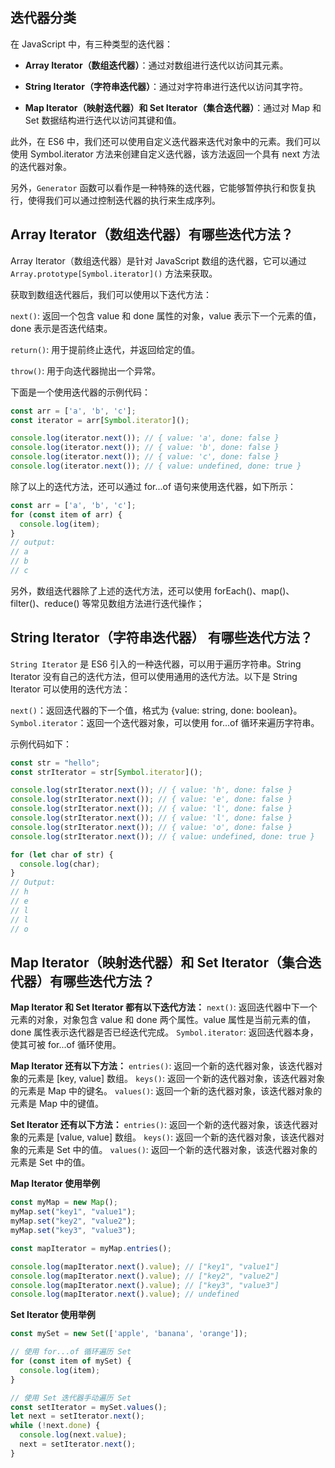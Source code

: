 
## 迭代器分类
在 JavaScript 中，有三种类型的迭代器：

- **Array Iterator（数组迭代器）**：通过对数组进行迭代以访问其元素。

- **String Iterator（字符串迭代器）**：通过对字符串进行迭代以访问其字符。

- **Map Iterator（映射迭代器）和 Set Iterator（集合迭代器）**：通过对 Map 和 Set 数据结构进行迭代以访问其键和值。

此外，在 ES6 中，我们还可以使用自定义迭代器来迭代对象中的元素。我们可以使用 Symbol.iterator 方法来创建自定义迭代器，该方法返回一个具有 next 方法的迭代器对象。

另外，`Generator` 函数可以看作是一种特殊的迭代器，它能够暂停执行和恢复执行，使得我们可以通过控制迭代器的执行来生成序列。

## Array Iterator（数组迭代器）有哪些迭代方法？

Array Iterator（数组迭代器）是针对 JavaScript 数组的迭代器，它可以通过 `Array.prototype[Symbol.iterator]()` 方法来获取。

获取到数组迭代器后，我们可以使用以下迭代方法：

`next()`: 返回一个包含 value 和 done 属性的对象，value 表示下一个元素的值，done 表示是否迭代结束。

`return()`: 用于提前终止迭代，并返回给定的值。

`throw()`: 用于向迭代器抛出一个异常。

下面是一个使用迭代器的示例代码：
```js
const arr = ['a', 'b', 'c'];
const iterator = arr[Symbol.iterator]();

console.log(iterator.next()); // { value: 'a', done: false }
console.log(iterator.next()); // { value: 'b', done: false }
console.log(iterator.next()); // { value: 'c', done: false }
console.log(iterator.next()); // { value: undefined, done: true }
```

除了以上的迭代方法，还可以通过 for...of 语句来使用迭代器，如下所示：
```js
const arr = ['a', 'b', 'c'];
for (const item of arr) {
  console.log(item);
}
// output:
// a
// b
// c
```

另外，数组迭代器除了上述的迭代方法，还可以使用 forEach()、map()、filter()、reduce() 等常见数组方法进行迭代操作；

## String Iterator（字符串迭代器） 有哪些迭代方法？
`String Iterator` 是 ES6 引入的一种迭代器，可以用于遍历字符串。String Iterator 没有自己的迭代方法，但可以使用通用的迭代方法。以下是 String Iterator 可以使用的迭代方法：

`next()`：返回迭代器的下一个值，格式为 {value: string, done: boolean}。
`Symbol.iterator`：返回一个迭代器对象，可以使用 for...of 循环来遍历字符串。

示例代码如下：
```js
const str = "hello";
const strIterator = str[Symbol.iterator]();

console.log(strIterator.next()); // { value: 'h', done: false }
console.log(strIterator.next()); // { value: 'e', done: false }
console.log(strIterator.next()); // { value: 'l', done: false }
console.log(strIterator.next()); // { value: 'l', done: false }
console.log(strIterator.next()); // { value: 'o', done: false }
console.log(strIterator.next()); // { value: undefined, done: true }

for (let char of str) {
  console.log(char);
}
// Output:
// h
// e
// l
// l
// o
```

## Map Iterator（映射迭代器）和 Set Iterator（集合迭代器）有哪些迭代方法？

**Map Iterator 和 Set Iterator 都有以下迭代方法：**
`next()`: 返回迭代器中下一个元素的对象，对象包含 value 和 done 两个属性。value 属性是当前元素的值，done 属性表示迭代器是否已经迭代完成。
`Symbol.iterator`: 返回迭代器本身，使其可被 for...of 循环使用。


**Map Iterator 还有以下方法：**
`entries()`: 返回一个新的迭代器对象，该迭代器对象的元素是 [key, value] 数组。
`keys()`: 返回一个新的迭代器对象，该迭代器对象的元素是 Map 中的键名。
`values()`: 返回一个新的迭代器对象，该迭代器对象的元素是 Map 中的键值。


**Set Iterator 还有以下方法：**
`entries()`: 返回一个新的迭代器对象，该迭代器对象的元素是 [value, value] 数组。
`keys()`: 返回一个新的迭代器对象，该迭代器对象的元素是 Set 中的值。
`values()`: 返回一个新的迭代器对象，该迭代器对象的元素是 Set 中的值。


**Map Iterator 使用举例**
```js
const myMap = new Map();
myMap.set("key1", "value1");
myMap.set("key2", "value2");
myMap.set("key3", "value3");

const mapIterator = myMap.entries();

console.log(mapIterator.next().value); // ["key1", "value1"]
console.log(mapIterator.next().value); // ["key2", "value2"]
console.log(mapIterator.next().value); // ["key3", "value3"]
console.log(mapIterator.next().value); // undefined
```


**Set Iterator 使用举例**
```js
const mySet = new Set(['apple', 'banana', 'orange']);

// 使用 for...of 循环遍历 Set
for (const item of mySet) {
  console.log(item);
}

// 使用 Set 迭代器手动遍历 Set
const setIterator = mySet.values();
let next = setIterator.next();
while (!next.done) {
  console.log(next.value);
  next = setIterator.next();
}
```
